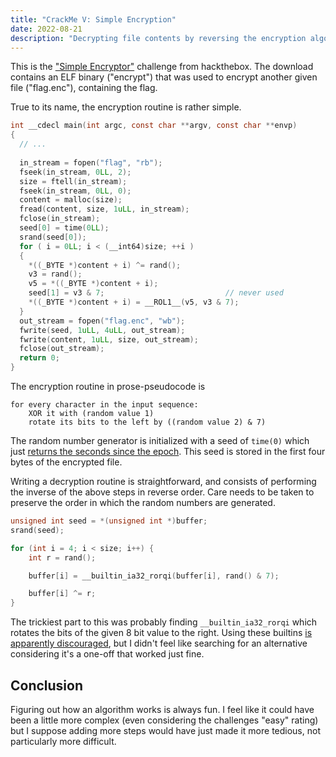 ```yaml
---
title: "CrackMe V: Simple Encryption"
date: 2022-08-21
description: "Decrypting file contents by reversing the encryption algorithm."
---
```


This is the ["Simple Encryptor"](https://app.hackthebox.com/challenges/366) challenge from hackthebox. The download contains an ELF binary ("encrypt") that was used to encrypt another given file ("flag.enc"), containing the flag.

True to its name, the encryption routine is rather simple.

```C
int __cdecl main(int argc, const char **argv, const char **envp)
{
  // ...
  
  in_stream = fopen("flag", "rb");
  fseek(in_stream, 0LL, 2);
  size = ftell(in_stream);
  fseek(in_stream, 0LL, 0);
  content = malloc(size);
  fread(content, size, 1uLL, in_stream);
  fclose(in_stream);
  seed[0] = time(0LL);
  srand(seed[0]);
  for ( i = 0LL; i < (__int64)size; ++i )
  {
    *((_BYTE *)content + i) ^= rand();
    v3 = rand();
    v5 = *((_BYTE *)content + i);
    seed[1] = v3 & 7;                           // never used
    *((_BYTE *)content + i) = __ROL1__(v5, v3 & 7);
  }
  out_stream = fopen("flag.enc", "wb");
  fwrite(seed, 1uLL, 4uLL, out_stream);
  fwrite(content, 1uLL, size, out_stream);
  fclose(out_stream);
  return 0;
}
```

The encryption routine in prose-pseudocode is

```
for every character in the input sequence:
    XOR it with (random value 1)
    rotate its bits to the left by ((random value 2) & 7)
```

The random number generator is initialized with a seed of `time(0)` which just [returns the seconds since the epoch](https://man7.org/linux/man-pages/man2/time.2.html). This seed is stored in the first four bytes of the encrypted file.

Writing a decryption routine is straightforward, and consists of performing the inverse of the above steps in reverse order. Care needs to be taken to preserve the order in which the random numbers are generated.

```C
unsigned int seed = *(unsigned int *)buffer;
srand(seed);

for (int i = 4; i < size; i++) {
    int r = rand();

    buffer[i] = __builtin_ia32_rorqi(buffer[i], rand() & 7);

    buffer[i] ^= r;
}
```

The trickiest part to this was probably finding `__builtin_ia32_rorqi` which rotates the bits of the given 8 bit value to the right. Using these builtins [is apparently discouraged](https://gcc.gnu.org/bugzilla//show_bug.cgi?id=92137), but I didn't feel like searching for an alternative considering it's a one-off that worked just fine.

## Conclusion

Figuring out how an algorithm works is always fun. I feel like it could have been a little more complex (even considering the challenges "easy" rating) but I suppose adding more steps would have just made it more tedious, not particularly more difficult.
